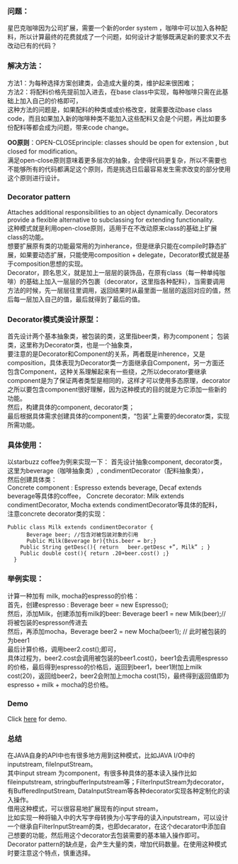 ### 问题：
星巴克咖啡因为公司扩展，需要一个新的order system ，咖啡中可以加入各种配料，所以计算最终的花费就成了一个问题，如何设计才能够既满足新的要求又不去改动已有的代码？
### 解决方法：
方法1：为每种选择方案创建类，会造成大量的类，维护起来很困难；  
方法2：将配料价格先提前加入进去，在base class中实现，每种咖啡只需在此基础上加入自己的价格即可，  
这种方法的问题是，如果配料的种类或或价格改变，就需要改动base class code，而且如果加入新的咖啡种类不能加入这些配料又会是个问题，再比如要多份配料等都会成为问题，带来code change。  

**OO原则**：OPEN-CLOSEprinciple:  classes should be open for extension , but closed for modification。  
满足open-close原则意味着更多层次的抽象，会使得代码更复杂，所以不需要也不能够所有的代码都满足这个原则，而是挑选日后最容易发生需求改变的部分使用这个原则进行设计。
### Decorator pattern
Attaches additional responsibilities to an object dynamically. Decorators provide a flexible alternative to subclassing for extending functionality.  
这种模式就是利用open-close原则，适用于在不改动原来class的基础上扩展class的功能。  
想要扩展原有类的功能最常用的为inherance，但是继承只能在compile时静态扩展，如果要动态扩展，只能使用composition + delegate，Decorator模式就是基于composition思想的实现。  
Decorator，顾名思义，就是加上一层层的装饰品，在原有class（每一种单纯咖啡）的基础上加入一层层的外包裹（decorator，这里指各种配料），当需要调用方法的时候，先一层层往里调用，返回结果时从最里面一层层的返回对应的值，然后每一层加入自己的值，最后就得到了最后的值。
### Decorator模式类设计原型：
首先设计两个基本抽象类，被包装的类，这里指beer类，称为component； 包装类，这里称为Decorator类，也是一个抽象类，  
要注意的是Decorator和Component的关系，两者既是inherence，又是composition，具体表现为Decorator类一方面继承自Component，另一方面还包含Component，这种关系理解起来有一些绕，之所以decorator要继承component是为了保证两者类型是相同的，这样才可以使用多态原理，decorator之所以要包含component很好理解，因为这种模式的目的就是为它添加一些新的功能。  
然后，构建具体的component, decorator类；  
最后根据具体需求创建具体的component类，“包装”上需要的decorator类，实现所需功能。
### 具体使用：
以starbuzz coffee为例来实现一下：
首先设计抽象component, decorator类，这里为beverage（咖啡抽象类）, condimentDecorator（配料抽象类），  
然后创建具体类：  
Concrete component :  Espresso extends beverage, Decaf extends beverage等具体的coffee，
Concrete decorator: Milk extends condimentDecorator, Mocha extends condimentDecorator等具体的配料，  
注意concrete decorator类的实现：  

	Public class Milk extends condimentDecorator {  
		  Beverage beer; //包含对被包装对象的引用  
		  Public Milk(Beverage br){this.beer = br;}  
		Public String getDesc(){ return   beer.getDesc +”, Milk” ; }  
		Public double cost(){ return .20+beer.cost() ;}    
	  }  
	  
	  
### 举例实现：  
计算一种加有 milk, mocha的espresso的价格：  
首先，创建espresso :  Beverage beer = new Espresso();  
然后，添加Milk，创建添加有milk的beer:  Beverage beer1 = new Milk(beer);//将被包装的espresson传进去  
然后，再添加mocha，Beverage beer2 = new Mocha(beer1); // 此时被包装的为beer1  
最后计算价格，调用beer2.cost();即可，  
具体过程为，beer2.cost会调用被包装的beer1.cost()，beer1会去调用espresso的价格，最后得到espresso的价格后，返回到beer1，beer1附加上milk cost(20)，返回给beer2，beer2会附加上mocha cost(15)，最终得到返回值即为espresso + milk + mocha的总价格。
### Demo
Click [here](https://github.com/960761/AboutDesignPattern/tree/master/code/HeadFirst_DesignPattern/ch03_DecoratorPattern/src) for demo.
### 总结
在JAVA自身的API中也有很多地方用到这种模式，比如JAVA I/O中的inputstream, fileInputStream。  
其中input stream 为component，有很多种具体的基本读入操作比如fileinputstream, stringbufferInputstream等；FilterInputStream为decorator，有BufferedInputStream, DataInputStream等各种decorator实现各种定制化的读入操作。  
借用这种模式，可以很容易地扩展现有的input stream，  
比如实现一种将输入中的大写字母转换为小写字母的读入inputstream，可以设计一个继承自FilterInputStream的类，也即decarator，在这个decarator中添加自己想要的功能，然后用这个decorator去包装需要的基本输入操作即可。  
Decorator pattern的缺点是，会产生大量的类，增加代码数量。在使用这种模式时要注意这个特点，慎重选择。
